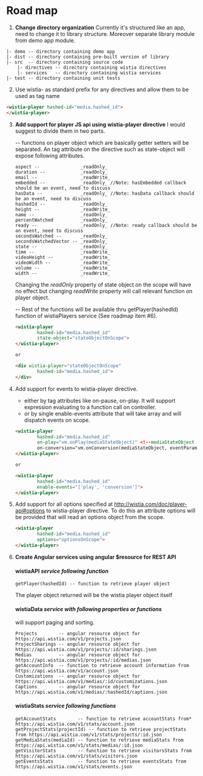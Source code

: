 # Road map

1. **Change directory organization**
Currently it's structured like an app, need to change it to library structure. Moreover separate library module from demo app module.
```
|- demo -- directory containing demo app
|- dist -- directory containing pre-built version of library
|- src  -- directory containing source code
    |- directives -- directory containing wistia directives
    |- services   -- directory containing wistia services
|- test -- directory containing unit tests
```
2. Use wistia- as standard prefix for any directives and allow them to be used as tag name
```html
<wistia-player hashed-id="media.hashed_id">
</wistia-player>
```

3. **Add support for player JS api using wistia-player directive**
I would suggest to divide them in two parts.

    -- functions on player object which are basically getter setters will be separated. An tag attribute on the directive such as state-object will expose following attributes.
    ```
    aspect --               _readOnly_
    duration --             _readOnly_ 
    email --                _readWrite_
    embedded --             _readOnly_ //Note: hasEmbedded callback should be an event, need to discuss
    hasData --              _readOnly_ //Note: hasData callback should be an event, need to discuss
    hashedId --             _readOnly_
    height --               _readWrite_
    name --                 _readOnly_
    percentWatched          _readOnly_
    ready --                _readOnly_ //Note: ready callback should be an event, need to discuss
    secondsWatched --       _readOnly_
    secondsWatchedVector -- _readOnly_
    state --                _readOnly_
    time --                 _readWrite_
    videoHeight --          _readWrite_
    videoWidth --           _readWrite_
    volume --               _readWrite_
    width --                _readWrite_
    ```
    
    Changing the _readOnly_ property of state object on the scope will have no effect but changing _readWrite_ property will call relevant function on player object.

    -- Rest of the functions will be available thru getPlayer(hashedId) function of wistiaPlayers service (See roadmap item #6).

    ```html
    <wistia-player
            hashed-id="media.hashed_id"
            state-object="stateObjectOnScope">
    </wistia-player>

    or

    <div wistia-player="stateObjectOnScope"
            hashed-id="media.hashed_id">
    </div>
    ```


4. Add support for events to wistia-player directive.
    - either by tag attributes like on-pause, on-play. It will support expression evaluating to a function call on controller.
    - or by single enable-events attribute that will take array and will dispatch events on scope.

    ```html
    <wistia-player
            hashed-id="media.hashed_id"
            on-play="vm.onPlay(mediaStateObject)" <!--mediaStateObject is used to identify media-->
            on-conversion="vm.onConversion(mediaStateObject, eventParams)">
    </wistia-player>

    or

    <wistia-player
            hashed-id="media.hashed_id"
            enable-events="['play', 'conversion']">
    </wistia-player>
    ```

5. Add support for all options specified at http://wistia.com/doc/player-api#options to wistia-player directive.
To do this an attribute options will be provided that will read an options object from the scope.

    ```html
    <wistia-player
            hashed-id="media.hashed_id"
            options="optionsOnScope">
    </wistia-player>
    ```

6. **Create Angular services using angular $resource for REST API**

    #### wistiaAPI *service following function*
    ```
    getPlayer(hashedId) -- function to retrieve player object
    ```
    
    The player object returned will be the wistia player object itself

    #### wistiaData *service with following properties or functions*
    will support paging and sorting.
    ```
    Projects        -- angular resource object for https://api.wistia.com/v1/projects.json
    ProjectSharings -- angular resource object for https://api.wistia.com/v1/projects/:id/sharings.json
    Medias          -- angular resource object for https://api.wistia.com/v1/projects/:id/medias.json
    getAccountInfo  -- function to retrieve account information from https://api.wistia.com/v1/account.json
    Customizations  -- angular resource object for https://api.wistia.com/v1/medias/:id/customizations.json
    Captions        -- angular resource object for https://api.wistia.com/v1/medias/:hashedId/captions.json
    ```
    #### wistiaStats *service following functions*
    ```
    getAccountStats        -- function to retrieve accountStats from* https://api.wistia.com/v1/stats/account.json
    getProjectStats(projectId) -- function to retrieve projectStats from https://api.wistia.com/v1/stats/projects/:id.json
    getMediaStats(mediaId) -- function to retrieve mediaStats from https://api.wistia.com/v1/stats/medias/:id.json
    getVisitorStats        -- function to retrieve visitorsStats from https://api.wistia.com/v1/stats/visitors.json
    getEventsStats         -- function to retrieve eventsStats from https://api.wistia.com/v1/stats/events.json
    ```

